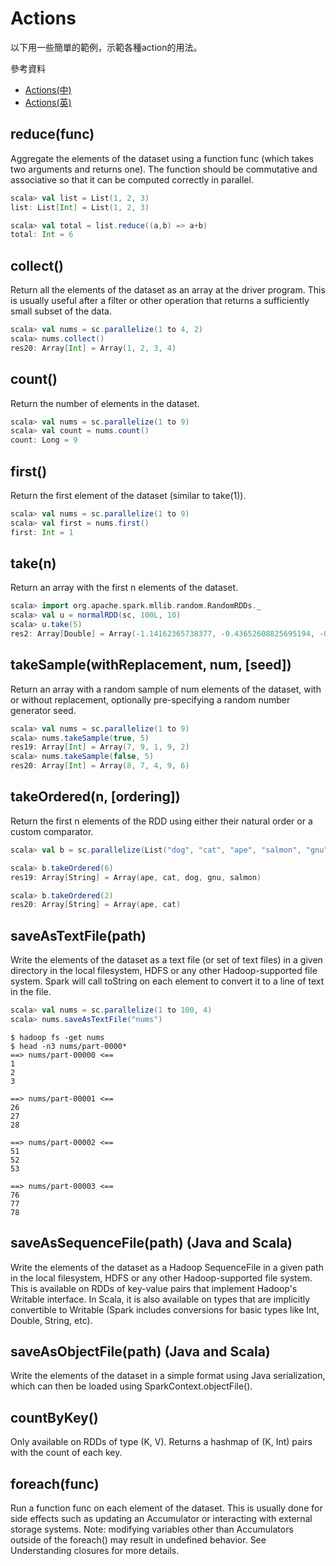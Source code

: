 # Actions

以下用一些簡單的範例，示範各種action的用法。

參考資料
- [Actions(中)](https://taiwansparkusergroup.gitbooks.io/spark-programming-guide-zh-tw/content/programming-guide/rdds/actions.html)
- [Actions(英)](http://spark.apache.org/docs/latest/programming-guide.html#actions)

## reduce(func)
Aggregate the elements of the dataset using a function func (which takes two arguments and returns one). The function should be commutative and associative so that it can be computed correctly in parallel.
```scala
scala> val list = List(1, 2, 3)
list: List[Int] = List(1, 2, 3)

scala> val total = list.reduce((a,b) => a+b)
total: Int = 6
```

## collect()
Return all the elements of the dataset as an array at the driver program. This is usually useful after a filter or other operation that returns a sufficiently small subset of the data.
```scala
scala> val nums = sc.parallelize(1 to 4, 2)
scala> nums.collect()
res20: Array[Int] = Array(1, 2, 3, 4)
```

## count()
Return the number of elements in the dataset.
```scala
scala> val nums = sc.parallelize(1 to 9)
scala> val count = nums.count()
count: Long = 9
```

## first()
Return the first element of the dataset (similar to take(1)).
```scala
scala> val nums = sc.parallelize(1 to 9)
scala> val first = nums.first()
first: Int = 1
```

## take(n)
Return an array with the first n elements of the dataset.
```scala
scala> import org.apache.spark.mllib.random.RandomRDDs._
scala> val u = normalRDD(sc, 100L, 10)
scala> u.take(5)
res2: Array[Double] = Array(-1.14162365738377, -0.43652608825695194, -0.5909678874166858, -0.7982175744544066, -0.03379305504514526)
```

## takeSample(withReplacement, num, [seed])
Return an array with a random sample of num elements of the dataset, with or without replacement, optionally pre-specifying a random number generator seed.
```scala
scala> val nums = sc.parallelize(1 to 9)
scala> nums.takeSample(true, 5)
res19: Array[Int] = Array(7, 9, 1, 9, 2)
scala> nums.takeSample(false, 5)
res20: Array[Int] = Array(8, 7, 4, 9, 6)
```

## takeOrdered(n, [ordering])
Return the first n elements of the RDD using either their natural order or a custom comparator.
```scala
scala> val b = sc.parallelize(List("dog", "cat", "ape", "salmon", "gnu"), 2)

scala> b.takeOrdered(6)
res19: Array[String] = Array(ape, cat, dog, gnu, salmon)

scala> b.takeOrdered(2)
res20: Array[String] = Array(ape, cat)
```

## saveAsTextFile(path)
Write the elements of the dataset as a text file (or set of text files) in a given directory in the local filesystem, HDFS or any other Hadoop-supported file system. Spark will call toString on each element to convert it to a line of text in the file.
```scala
scala> val nums = sc.parallelize(1 to 100, 4)
scala> nums.saveAsTextFile("nums")
```
```shell
$ hadoop fs -get nums
$ head -n3 nums/part-0000*
==> nums/part-00000 <==
1
2
3

==> nums/part-00001 <==
26
27
28

==> nums/part-00002 <==
51
52
53

==> nums/part-00003 <==
76
77
78
```

## saveAsSequenceFile(path) (Java and Scala)
Write the elements of the dataset as a Hadoop SequenceFile in a given path in the local filesystem, HDFS or any other Hadoop-supported file system. This is available on RDDs of key-value pairs that implement Hadoop's Writable interface. In Scala, it is also available on types that are implicitly convertible to Writable (Spark includes conversions for basic types like Int, Double, String, etc).

## saveAsObjectFile(path) (Java and Scala)
Write the elements of the dataset in a simple format using Java serialization, which can then be loaded using SparkContext.objectFile().

## countByKey()
Only available on RDDs of type (K, V). Returns a hashmap of (K, Int) pairs with the count of each key.

## foreach(func)
Run a function func on each element of the dataset. This is usually done for side effects such as updating an Accumulator or interacting with external storage systems. 
Note: modifying variables other than Accumulators outside of the foreach() may result in undefined behavior. See Understanding closures for more details.
